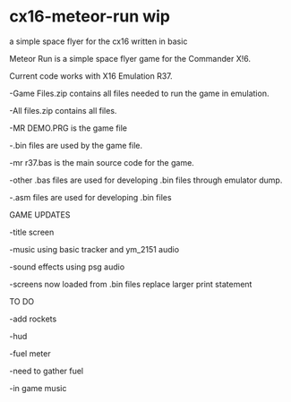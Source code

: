 # cx16-meteor-run wip
a simple space flyer for the cx16 written in basic


Meteor Run is a simple space flyer game for the Commander X!6.


Current code works with X16 Emulation R37.



-Game Files.zip contains all files needed to run the game in emulation.

-All files.zip contains all files.

-MR DEMO.PRG is the game file

-.bin files are used by the game file.

-mr r37.bas is the main source code for the game.

-other .bas files are used for developing .bin files through emulator dump.

-.asm files are used for developing .bin files 



GAME UPDATES

-title screen

-music using basic tracker and ym_2151 audio

-sound effects using psg audio

-screens now loaded from .bin files replace larger print statement



TO DO

-add rockets

-hud

-fuel meter

-need to gather fuel

-in game music


